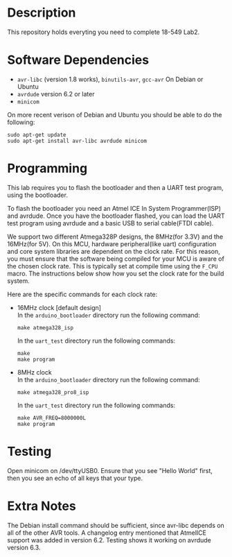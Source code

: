 # Description
This repository holds everyting you need to complete 18-549 Lab2.

# Software Dependencies
* `avr-libc` (version 1.8 works), `binutils-avr`, `gcc-avr`
  On Debian or Ubuntu
* `avrdude` version 6.2 or later
* `minicom`

On more recent verison of Debian and Ubuntu you should be able to do the following:
```
sudo apt-get update
sudo apt-get install avr-libc avrdude minicom
```

# Programming
This lab requires you to flash the bootloader and then a UART test program,
using the bootloader.

To flash the bootloader you need an Atmel ICE In System Programmer(ISP)
and avrdude. Once you have the bootloader flashed, you can load the UART
test program using avrdude and a basic USB to serial cable(FTDI cable).

We support two different Atmega328P designs, the 8MHz(for 3.3V) and the
16MHz(for 5V). On this MCU, hardware peripheral(like uart) configuration
and core system libraries are dependent on the clock rate.
For this reason, you must ensure that the software being compiled for
your MCU is aware of the chosen clock rate. This is typically set at
compile time using the `F_CPU` macro. The instructions below show
how you set the clock rate for the build system.

Here are the specific commands for each clock rate:

* 16MHz clock [default design] <br />
  In the `arduino_bootloader` directory run the following command:
  ```
  make atmega328_isp
  ```
  In the `uart_test` directory run the following commands:
  ```
  make
  make program
  ```
* 8MHz clock <br />
  In the `arduino_bootloader` directory run the following command:
  ```
  make atmega328_pro8_isp
  ```
  In the `uart_test` directory run the following commands:
  ```
  make AVR_FREQ=8000000L
  make program
  ```

# Testing
Open minicom on /dev/ttyUSB0.
Ensure that you see "Hello World" first, then you see an echo of all keys that your type.

# Extra Notes
The Debian install command should be sufficient, since avr-libc depends
on all of the other AVR tools.
A changelog entry mentioned that AtmelICE support was added in
version 6.2. Testing shows it working on avrdude version 6.3.